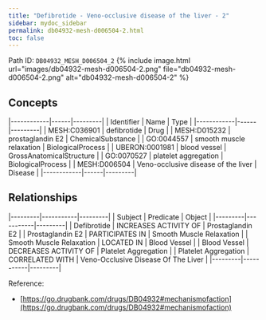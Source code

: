 ```yaml
---
title: "Defibrotide - Veno-occlusive disease of the liver - 2"
sidebar: mydoc_sidebar
permalink: db04932-mesh-d006504-2.html
toc: false 
---
```



Path ID: `DB04932_MESH_D006504_2`
{% include image.html url="images/db04932-mesh-d006504-2.png" file="db04932-mesh-d006504-2.png" alt="db04932-mesh-d006504-2" %}

## Concepts

|------------|------|---------|
| Identifier | Name | Type    |
|------------|------|---------|
| MESH:C036901 | defibrotide | Drug |
| MESH:D015232 | prostaglandin E2 | ChemicalSubstance |
| GO:0044557 | smooth muscle relaxation | BiologicalProcess |
| UBERON:0001981 | blood vessel | GrossAnatomicalStructure |
| GO:0070527 | platelet aggregation | BiologicalProcess |
| MESH:D006504 | Veno-occlusive disease of the liver | Disease |
|------------|------|---------|

## Relationships

|---------|-----------|---------|
| Subject | Predicate | Object  |
|---------|-----------|---------|
| Defibrotide | INCREASES ACTIVITY OF | Prostaglandin E2 |
| Prostaglandin E2 | PARTICIPATES IN | Smooth Muscle Relaxation |
| Smooth Muscle Relaxation | LOCATED IN | Blood Vessel |
| Blood Vessel | DECREASES ACTIVITY OF | Platelet Aggregation |
| Platelet Aggregation | CORRELATED WITH | Veno-Occlusive Disease Of The Liver |
|---------|-----------|---------|

Reference: 
  - [https://go.drugbank.com/drugs/DB04932#mechanismofaction](https://go.drugbank.com/drugs/DB04932#mechanismofaction)
